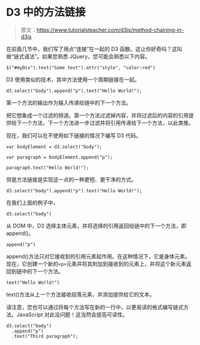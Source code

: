 # D3 中的方法链接

> 原文：<https://www.tutorialsteacher.com/d3js/method-chaining-in-d3js>

在前面几节中，我们写了用点“连接”在一起的 D3 函数。这让你好奇吗？这叫做“链式语法”。如果您熟悉 JQuery，您可能会熟悉以下内容。

```
$("#myDiv").text("Some text").attr("style", "color:red")
```

D3 使用类似的技术，其中方法使用一个周期链接在一起。

```
d3.select("body").append("p").text("Hello World!");
```

第一个方法的输出作为输入传递给链中的下一个方法。

把它想象成一个过滤的频道。第一个方法过滤掉内容，并将过滤后的内容的引用提供给下一个方法，下一个方法进一步过滤并将引用传递给下一个方法，以此类推。

现在，我们可以在不使用如下链接的情况下编写 D3 代码。

```
var bodyElement = d3.select("body");

var paragraph = bodyElement.append("p");

paragraph.text("Hello World!");
```

但是方法链接是实现这一点的一种更短、更干净的方式。

```
d3.select("body").append("p").text("Hello World!");
```

在我们上面的例子中，

`d3.select("body")`

从 DOM 中，D3 选择主体元素，并将选择的引用返回给链中的下一个方法，即 append()。

`append("p")`

append()方法只对它接收到的引用元素起作用。在这种情况下，它是身体元素。现在，它创建一个新的`<p>`元素并将其附加到接收到的元素上，并将这个新元素返回到链中的下一个方法。

`text("Hello World!")`

text()方法从上一个方法接收段落元素，并添加提供给它的文本。

请注意，您也可以通过将每个方法写在新的一行中，以更易读的格式编写链式方法。JavaScript 对此没问题！这当然会提高可读性。

```
d3.select("body")
  .append("p")
  .text("Third paragraph");
```